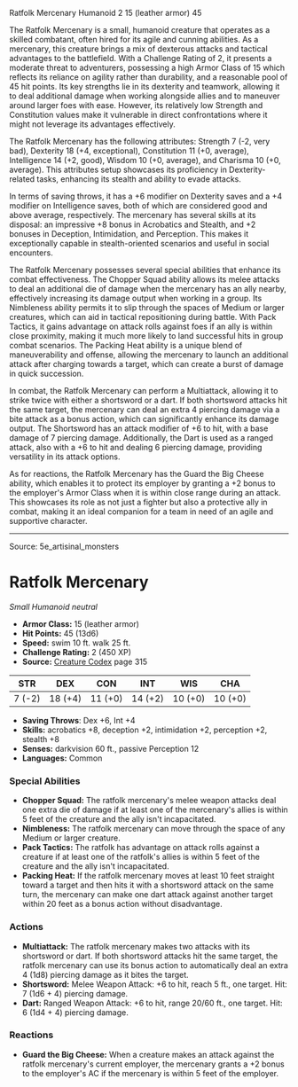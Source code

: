 <MonsterName/>Ratfolk Mercenary</MonsterName>
<CreatureType/>Humanoid</CreatureType>
<CR/>2</CR>
<AC/>15 (leather armor)</AC>
<HP/>45</HP>
<summary>The Ratfolk Mercenary is a small, humanoid creature that operates as a skilled combatant, often hired for its agile and cunning abilities. As a mercenary, this creature brings a mix of dexterous attacks and tactical advantages to the battlefield. With a Challenge Rating of 2, it presents a moderate threat to adventurers, possessing a high Armor Class of 15 which reflects its reliance on agility rather than durability, and a reasonable pool of 45 hit points. Its key strengths lie in its dexterity and teamwork, allowing it to deal additional damage when working alongside allies and to maneuver around larger foes with ease. However, its relatively low Strength and Constitution values make it vulnerable in direct confrontations where it might not leverage its advantages effectively.</summary>

<detail>

The Ratfolk Mercenary has the following attributes: Strength 7 (-2, very bad), Dexterity 18 (+4, exceptional), Constitution 11 (+0, average), Intelligence 14 (+2, good), Wisdom 10 (+0, average), and Charisma 10 (+0, average). This attributes setup showcases its proficiency in Dexterity-related tasks, enhancing its stealth and ability to evade attacks. 

In terms of saving throws, it has a +6 modifier on Dexterity saves and a +4 modifier on Intelligence saves, both of which are considered good and above average, respectively. The mercenary has several skills at its disposal: an impressive +8 bonus in Acrobatics and Stealth, and +2 bonuses in Deception, Intimidation, and Perception. This makes it exceptionally capable in stealth-oriented scenarios and useful in social encounters.

The Ratfolk Mercenary possesses several special abilities that enhance its combat effectiveness. The Chopper Squad ability allows its melee attacks to deal an additional die of damage when the mercenary has an ally nearby, effectively increasing its damage output when working in a group. Its Nimbleness ability permits it to slip through the spaces of Medium or larger creatures, which can aid in tactical repositioning during battle. With Pack Tactics, it gains advantage on attack rolls against foes if an ally is within close proximity, making it much more likely to land successful hits in group combat scenarios. The Packing Heat ability is a unique blend of maneuverability and offense, allowing the mercenary to launch an additional attack after charging towards a target, which can create a burst of damage in quick succession.

In combat, the Ratfolk Mercenary can perform a Multiattack, allowing it to strike twice with either a shortsword or a dart. If both shortsword attacks hit the same target, the mercenary can deal an extra 4 piercing damage via a bite attack as a bonus action, which can significantly enhance its damage output. The Shortsword has an attack modifier of +6 to hit, with a base damage of 7 piercing damage. Additionally, the Dart is used as a ranged attack, also with a +6 to hit and dealing 6 piercing damage, providing versatility in its attack options.

As for reactions, the Ratfolk Mercenary has the Guard the Big Cheese ability, which enables it to protect its employer by granting a +2 bonus to the employer's Armor Class when it is within close range during an attack. This showcases its role as not just a fighter but also a protective ally in combat, making it an ideal companion for a team in need of an agile and supportive character.</detail>



---

Source: 5e_artisinal_monsters

# Ratfolk Mercenary

*Small* *Humanoid* *neutral*

- **Armor Class:** 15 (leather armor)
- **Hit Points:** 45 (13d6)
- **Speed:** swim 10 ft. walk 25 ft.
- **Challenge Rating:** 2 (450 XP)
- **Source:** [Creature Codex](https://koboldpress.com/kpstore/product/creature-codex-for-5th-edition-dnd) page 315

| STR | DEX | CON | INT | WIS | CHA |
| --- | --- | --- | --- | --- | --- |
| 7 (-2) | 18 (+4) | 11 (+0) | 14 (+2) | 10 (+0) | 10 (+0) |

- **Saving Throws**: Dex +6, Int +4
- **Skills:** acrobatics +8, deception +2, intimidation +2, perception +2, stealth +8
- **Senses:** darkvision 60 ft., passive Perception 12
- **Languages:** Common

### Special Abilities

- **Chopper Squad:** The ratfolk mercenary's melee weapon attacks deal one extra die of damage if at least one of the mercenary's allies is within 5 feet of the creature and the ally isn't incapacitated.
- **Nimbleness:** The ratfolk mercenary can move through the space of any Medium or larger creature.
- **Pack Tactics:** The ratfolk has advantage on attack rolls against a creature if at least one of the ratfolk's allies is within 5 feet of the creature and the ally isn't incapacitated.
- **Packing Heat:** If the ratfolk mercenary moves at least 10 feet straight toward a target and then hits it with a shortsword attack on the same turn, the mercenary can make one dart attack against another target within 20 feet as a bonus action without disadvantage.

### Actions

- **Multiattack:** The ratfolk mercenary makes two attacks with its shortsword or dart. If both shortsword attacks hit the same target, the ratfolk mercenary can use its bonus action to automatically deal an extra 4 (1d8) piercing damage as it bites the target.
- **Shortsword:** Melee Weapon Attack: +6 to hit, reach 5 ft., one target. Hit: 7 (1d6 + 4) piercing damage.
- **Dart:** Ranged Weapon Attack: +6 to hit, range 20/60 ft., one target. Hit: 6 (1d4 + 4) piercing damage.

### Reactions

- **Guard the Big Cheese:** When a creature makes an attack against the ratfolk mercenary's current employer, the mercenary grants a +2 bonus to the employer's AC if the mercenary is within 5 feet of the employer.




